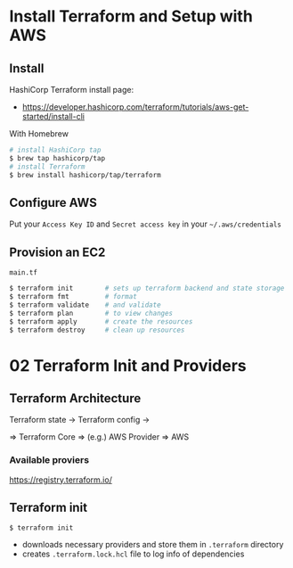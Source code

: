 # Install Terraform and Setup with AWS

## Install

HashiCorp Terraform install page:

- https://developer.hashicorp.com/terraform/tutorials/aws-get-started/install-cli

With Homebrew

```bash
# install HashiCorp tap
$ brew tap hashicorp/tap
# install Terraform
$ brew install hashicorp/tap/terraform
```

## Configure AWS

Put your `Access Key ID` and `Secret access key` in your `~/.aws/credentials`

## Provision an EC2

`main.tf`

```bash
$ terraform init        # sets up terraform backend and state storage
$ terraform fmt         # format
$ terraform validate    # and validate
$ terraform plan        # to view changes
$ terraform apply       # create the resources
$ terraform destroy     # clean up resources
```

# 02 Terraform Init and Providers

## Terraform Architecture

Terraform state ->
Terraform config ->

=> Terraform Core => (e.g.) AWS Provider => AWS

### Available proviers

https://registry.terraform.io/

## Terraform init

`$ terraform init`

- downloads necessary providers and store them in `.terraform` directory
- creates `.terraform.lock.hcl` file to log info of dependencies

